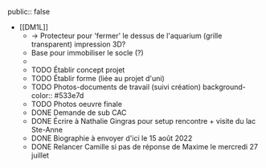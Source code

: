 public:: false

- [[DM1L]]
	- -> Protecteur pour 'fermer' le dessus de l'aquarium (grille transparent) impression 3D?
	- Base pour immobiliser le socle (?)
	-
	- TODO Établir concept projet
	- TODO Établir forme (liée au projet d'uni)
	- TODO Photos-documents de travail (suivi création)
	  background-color:: #533e7d
	- TODO Photos oeuvre finale
	- DONE Demande de sub CAC
	- DONE Écrire à Nathalie Gingras pour setup rencontre + visite du lac Ste-Anne
	- DONE Biographie à envoyer d'ici le 15 août 2022
	- DONE Relancer Camille si pas de réponse de Maxime le mercredi 27 juillet